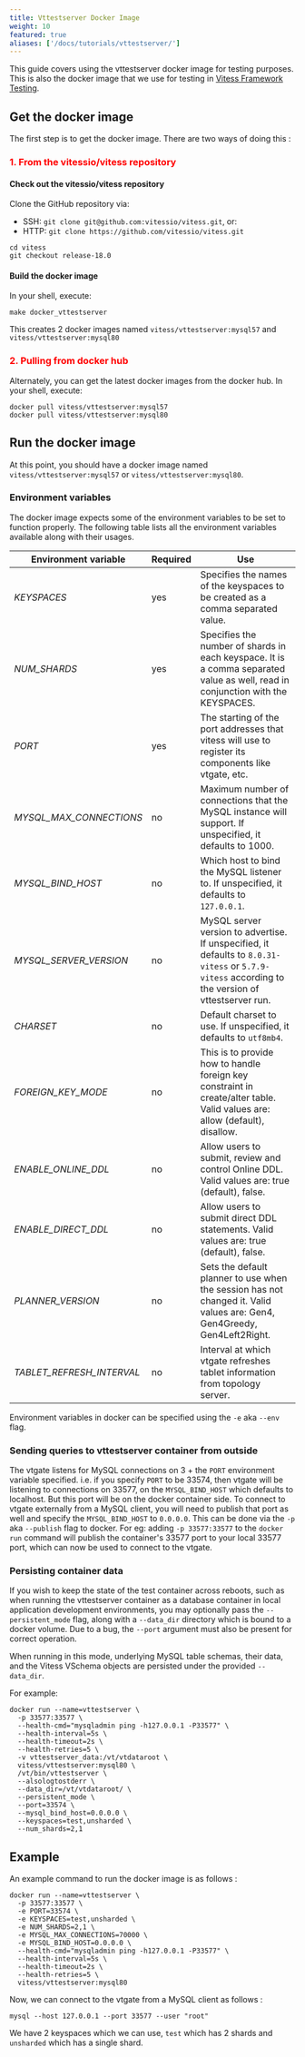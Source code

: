 ```yaml
---
title: Vttestserver Docker Image
weight: 10
featured: true
aliases: ['/docs/tutorials/vttestserver/']
---
```


This guide covers using the vttestserver docker image for testing purposes. This is also the docker image that we use for testing in [Vitess Framework Testing](https://github.com/planetscale/vitess-framework-testing).

## Get the docker image

The first step is to get the docker image. There are two ways of doing this :

### <span style="color:red"> 1. From the vitessio/vitess repository </span>

#### Check out the vitessio/vitess repository

Clone the GitHub repository via:

- SSH: `git clone git@github.com:vitessio/vitess.git`, or:
- HTTP: `git clone https://github.com/vitessio/vitess.git`

```shell
cd vitess
git checkout release-18.0
```

#### Build the docker image

In your shell, execute:

```shell
make docker_vttestserver
```

This creates 2 docker images named `vitess/vttestserver:mysql57` and `vitess/vttestserver:mysql80`

### <span style="color:red"> 2. Pulling from docker hub </span>

Alternately, you can get the latest docker images from the docker hub. In your shell, execute:

```shell
docker pull vitess/vttestserver:mysql57
docker pull vitess/vttestserver:mysql80
```

## Run the docker image

At this point, you should have a docker image named `vitess/vttestserver:mysql57` or `vitess/vttestserver:mysql80`.

### Environment variables

The docker image expects some of the environment variables to be set to function properly. The following table lists all the environment variables available along with their usages.

| Environment variable      | Required | Use                                                                                                                                               |
|---------------------------|----------|---------------------------------------------------------------------------------------------------------------------------------------------------|
| *KEYSPACES*               | yes      | Specifies the names of the keyspaces to be created as a comma separated value.                                                                    |
| *NUM_SHARDS*              | yes      | Specifies the number of shards in each keyspace. It is a comma separated value as well, read in conjunction with the KEYSPACES.                   |
| *PORT*                    | yes      | The starting of the port addresses that vitess will use to register its components like vtgate, etc.                                              |
| *MYSQL_MAX_CONNECTIONS*   | no       | Maximum number of connections that the MySQL instance will support. If unspecified, it defaults to 1000.                                          |
| *MYSQL_BIND_HOST*         | no       | Which host to bind the MySQL listener to. If unspecified, it defaults to `127.0.0.1`.                                                             |
| *MYSQL_SERVER_VERSION*    | no       | MySQL server version to advertise. If unspecified, it defaults to `8.0.31-vitess` or `5.7.9-vitess` according to the version of vttestserver run. |
| *CHARSET*                 | no       | Default charset to use. If unspecified, it defaults to `utf8mb4`.                                                                                 |
| *FOREIGN_KEY_MODE*        | no       | This is to provide how to handle foreign key constraint in create/alter table. Valid values are: allow (default), disallow.                       |
| *ENABLE_ONLINE_DDL*       | no       | Allow users to submit, review and control Online DDL. Valid values are: true (default), false.                                                    |
| *ENABLE_DIRECT_DDL*       | no       | Allow users to submit direct DDL statements. Valid values are: true (default), false.                                                             |
| *PLANNER_VERSION*         | no       | Sets the default planner to use when the session has not changed it. Valid values are: Gen4, Gen4Greedy, Gen4Left2Right.                          |
| *TABLET_REFRESH_INTERVAL* | no       | Interval at which vtgate refreshes tablet information from topology server.                                                                       |

Environment variables in docker can be specified using the `-e` aka `--env` flag.

### Sending queries to vttestserver container from outside

The vtgate listens for MySQL connections on 3 + the `PORT` environment variable specified. i.e. if you specify `PORT` to be 33574, then vtgate will be listening to connections on 33577, on the `MYSQL_BIND_HOST` which defaults to localhost. But this port will be on the docker container side. To connect to vtgate externally from a MySQL client, you will need to publish that port as well and specify the `MYSQL_BIND_HOST` to `0.0.0.0`. This can be done via the `-p` aka `--publish` flag to docker. For eg: adding `-p 33577:33577` to the `docker
run` command will publish the container's 33577 port to your local 33577 port, which can now be used to connect to the vtgate.

### Persisting container data

If you wish to keep the state of the test container across reboots, such as when running the vttestserver container as a database container in local application development environments, you may optionally pass the `--persistent_mode` flag, along with a `--data_dir` directory which is bound to a docker volume. Due to a bug, the `--port` argument must also be present for correct operation.

When running in this mode, underlying MySQL table schemas, their data, and the Vitess VSchema objects are persisted under the provided `--data_dir`.

For example:

```shell
docker run --name=vttestserver \
  -p 33577:33577 \
  --health-cmd="mysqladmin ping -h127.0.0.1 -P33577" \
  --health-interval=5s \
  --health-timeout=2s \
  --health-retries=5 \
  -v vttestserver_data:/vt/vtdataroot \
  vitess/vttestserver:mysql80 \
  /vt/bin/vttestserver \
  --alsologtostderr \
  --data_dir=/vt/vtdataroot/ \
  --persistent_mode \
  --port=33574 \
  --mysql_bind_host=0.0.0.0 \
  --keyspaces=test,unsharded \
  --num_shards=2,1
```

## Example

An example command to run the docker image is as follows :

```shell
docker run --name=vttestserver \
  -p 33577:33577 \
  -e PORT=33574 \
  -e KEYSPACES=test,unsharded \
  -e NUM_SHARDS=2,1 \
  -e MYSQL_MAX_CONNECTIONS=70000 \
  -e MYSQL_BIND_HOST=0.0.0.0 \
  --health-cmd="mysqladmin ping -h127.0.0.1 -P33577" \
  --health-interval=5s \
  --health-timeout=2s \
  --health-retries=5 \
  vitess/vttestserver:mysql80
```

Now, we can connect to the vtgate from a MySQL client as follows :

```shell
mysql --host 127.0.0.1 --port 33577 --user "root"
```

We have 2 keyspaces which we can use, `test` which has 2 shards and `unsharded` which has a single shard.
